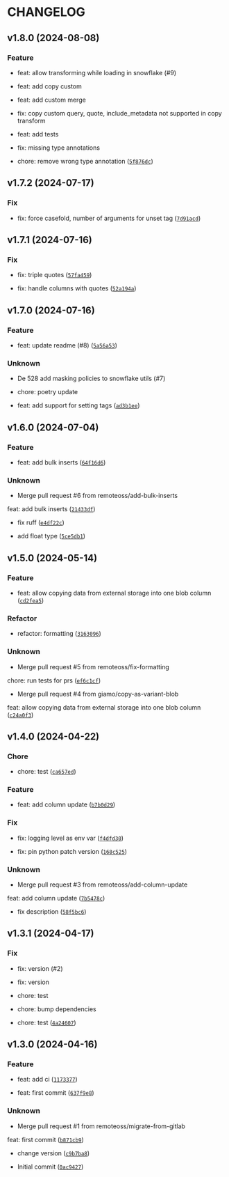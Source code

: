 # CHANGELOG

## v1.8.0 (2024-08-08)

### Feature

* feat: allow transforming while loading in snowflake (#9)

* feat: add copy custom

* feat: add custom merge

* fix: copy custom query, quote, include_metadata not supported in copy transform

* feat: add tests

* fix: missing type annotations

* chore: remove wrong type annotation ([`5f876dc`](https://github.com/remoteoss/snowflake-utils/commit/5f876dc4424693583f2d1d3f2058f62d49d78f9b))

## v1.7.2 (2024-07-17)

### Fix

* fix: force casefold, number of arguments for unset tag ([`7d91acd`](https://github.com/remoteoss/snowflake-utils/commit/7d91acdec1d2452c8591c919d7a068c063781e1c))

## v1.7.1 (2024-07-16)

### Fix

* fix: triple quotes ([`57fa459`](https://github.com/remoteoss/snowflake-utils/commit/57fa459527a2ab84375976f9c705df5176b74d5b))

* fix: handle columns with quotes ([`52a194a`](https://github.com/remoteoss/snowflake-utils/commit/52a194ae83df20d8c200e7f94b4b8cb0823f2922))

## v1.7.0 (2024-07-16)

### Feature

* feat: update readme (#8) ([`5a56a53`](https://github.com/remoteoss/snowflake-utils/commit/5a56a532d8728ae602f4059b27557d1e4a4dd7e7))

### Unknown

* De 528 add masking policies to snowflake utils (#7)

* chore: poetry update

* feat: add support for setting tags ([`ad3b1ee`](https://github.com/remoteoss/snowflake-utils/commit/ad3b1ee6662945333d370e112998b458e13545de))

## v1.6.0 (2024-07-04)

### Feature

* feat: add bulk inserts ([`64f16d6`](https://github.com/remoteoss/snowflake-utils/commit/64f16d6d017263020640de751ac3ec07f2c4b9a3))

### Unknown

* Merge pull request #6 from remoteoss/add-bulk-inserts

feat: add bulk inserts ([`21433df`](https://github.com/remoteoss/snowflake-utils/commit/21433df6b14c66fdafed7ab00b4e481138158cd3))

* fix ruff ([`e4df22c`](https://github.com/remoteoss/snowflake-utils/commit/e4df22cdea820c680f7f1c5ebfc74d2534b4844b))

* add float type ([`5ce5db1`](https://github.com/remoteoss/snowflake-utils/commit/5ce5db1a3e2842d7d99fa8ab546273979180944a))

## v1.5.0 (2024-05-14)

### Feature

* feat: allow copying data from external storage into one blob column ([`cd2fea5`](https://github.com/remoteoss/snowflake-utils/commit/cd2fea5bb1f1eb42ef73995838f6e2530f73fbd3))

### Refactor

* refactor: formatting ([`3163096`](https://github.com/remoteoss/snowflake-utils/commit/3163096e64ed5fa7a9517970f20a4c789d0fcae4))

### Unknown

* Merge pull request #5 from remoteoss/fix-formatting

chore: run tests for prs ([`ef6c1cf`](https://github.com/remoteoss/snowflake-utils/commit/ef6c1cfe5ecef6d1433a4987a3a7e08f81ff0cde))

* Merge pull request #4 from giamo/copy-as-variant-blob

feat: allow copying data from external storage into one blob column ([`c24a0f3`](https://github.com/remoteoss/snowflake-utils/commit/c24a0f34e029f6f1e07477d2c0633eb063f89501))

## v1.4.0 (2024-04-22)

### Chore

* chore: test ([`ca657ed`](https://github.com/remoteoss/snowflake-utils/commit/ca657ed26c774f2f1e14692a00b71a419c492d86))

### Feature

* feat: add column update ([`b7b0d29`](https://github.com/remoteoss/snowflake-utils/commit/b7b0d294775d2cb24047b1b742516522f5e00c5a))

### Fix

* fix: logging level as env var ([`f4dfd30`](https://github.com/remoteoss/snowflake-utils/commit/f4dfd30073f11624b947be6b0fd5d47157ba2318))

* fix: pin python patch version ([`168c525`](https://github.com/remoteoss/snowflake-utils/commit/168c52504f29bf46966d4ffc9e2814df68d4ffff))

### Unknown

* Merge pull request #3 from remoteoss/add-column-update

feat: add column update ([`7b5478c`](https://github.com/remoteoss/snowflake-utils/commit/7b5478c185d6b8bc72eda5be6b77de1dbc3a3ecd))

* fix description ([`58f5bc6`](https://github.com/remoteoss/snowflake-utils/commit/58f5bc6290d63ab5a737b7057f47b27ef550589a))

## v1.3.1 (2024-04-17)

### Fix

* fix: version (#2)

* fix: version

* chore: test

* chore: bump dependencies

* chore: test ([`4a24607`](https://github.com/remoteoss/snowflake-utils/commit/4a2460771b79aaf73e42b0f82b6353cb5ba1dbfe))

## v1.3.0 (2024-04-16)

### Feature

* feat: add ci ([`1173377`](https://github.com/remoteoss/snowflake-utils/commit/11733778d9a18ff9a9aaad80ac4b77aee99a9b62))

* feat: first commit ([`637f9e8`](https://github.com/remoteoss/snowflake-utils/commit/637f9e8bc6837d962cc301975471b35077b7e3e3))

### Unknown

* Merge pull request #1 from remoteoss/migrate-from-gitlab

feat: first commit ([`b871cb9`](https://github.com/remoteoss/snowflake-utils/commit/b871cb9c2111c4dda3117ec44d105cc59ad0b76d))

* change version ([`c9b7ba8`](https://github.com/remoteoss/snowflake-utils/commit/c9b7ba8a68e5c4af4c0e1ab32bf2762d14244c98))

* Initial commit ([`0ac9427`](https://github.com/remoteoss/snowflake-utils/commit/0ac9427bbfc35119beed6536d11b43cb72a73812))
